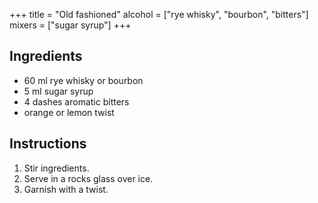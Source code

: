 +++
title = "Old fashioned"
alcohol = ["rye whisky", "bourbon", "bitters"]
mixers = ["sugar syrup"]
+++

## Ingredients

- 60 ml rye whisky or bourbon
- 5 ml sugar syrup
- 4 dashes aromatic bitters
- orange or lemon twist

## Instructions

1. Stir ingredients.
2. Serve in a rocks glass over ice.
3. Garnish with a twist.
